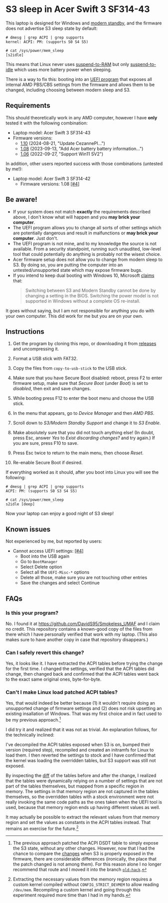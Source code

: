 # S3 sleep in Acer Swift 3 SF314-43

This laptop is designed for Windows and [modern standby](https://docs.microsoft.com/en-us/windows-hardware/design/device-experiences/modern-standby),
and the firmware does not advertise S3 sleep state by default:

```
# dmesg | grep ACPI | grep supports
kernel: ACPI: PM: (supports S0 S4 S5)

# cat /sys/power/mem_sleep
[s2idle]
```
This means that Linux never uses [suspend-to-RAM](https://www.kernel.org/doc/html/latest/admin-guide/pm/sleep-states.html#suspend-to-ram)
but only [suspend-to-idle](https://www.kernel.org/doc/html/latest/admin-guide/pm/sleep-states.html#suspend-to-idle)
which uses more battery power when sleeping.

There is a way to fix this: booting into an [UEFI program](#is-this-your-program) that exposes all internal AMD PBS/CBS settings from the firmware and allows them to be changed, including choosing between modern sleep and S3.

## Requirements

This should theoretically work in any AMD computer, however I have **only** tested it with the following combination:

- Laptop model: Acer Swift 3 SF314-43
- Firmware versions:
  - [1.10](https://global-download.acer.com/GDFiles/BIOS/BIOS/BIOS_Acer_1.10_A_A.zip?acerid=638598299263842761)&nbsp;(2024-08-21, "Update CezannePI...")
  - [1.08](https://global-download.acer.com/GDFiles/BIOS/BIOS/BIOS_Acer_1.08_A_A.zip?acerid=638301863132363694)&nbsp;(2023-09-13, "Add Acer battery battery information...")
  - [1.06](https://global-download.acer.com/GDFiles/BIOS/BIOS/BIOS_Acer_1.06_A_A.zip?acerid=637998440494605648)&nbsp;(2022-09-27, "Support Win11 SV2")
  
In addition, other users reported success with those combinations (untested by me!):

- Laptop model: Acer Swift 3 SF314-42
  - Firmware versions: 1.08 [[#4]](https://github.com/lbschenkel/acer-sf314_43-acpi-fix/pull/4)


## Be aware!

- If your system does not match **exactly** the requirements described above, I don't know what will happen and you **may brick your computer**.
- The UEFI program allows you to change all sorts of other settings which are potentially dangerous and result in malfunctions or **may brick your computer**. Just don't.
- The UEFI program is not mine, and to my knowledge the source is not available. From a security standpoint, running such unaudited, low-level tool that could potentially do anything is probably not the wisest choice. 
- Acer firmware setup does not allow you to change from modern sleep to S3. By doing so, you are putting the computer into an untested/unsupported state which may expose firmware bugs.
- If you intend to keep dual booting with Windows 10, Microsoft [claims](https://learn.microsoft.com/en-us/windows-hardware/design/device-experiences/modern-standby#:~:text=Switching%20the%20power%20model%20is%20not%20supported%20in%20Windows%20without%20a%20complete%20OS%20re%2Dinstall) that:
  > Switching between S3 and Modern Standby cannot be done by changing a setting in the BIOS. Switching the power model is not supported in Windows without a complete OS re-install.

It goes without saying, but I am not responsible for anything you do with your own computer. This did work for me but you are on your own.

## Instructions

1. Get the program by cloning this repo, or downloading it from [releases](https://github.com/lbschenkel/acer-sf314_43-acpi-fix/releases/) and uncompressing it.

0. Format a USB stick with FAT32.

0. Copy the files from `copy-to-usb-stick` to the USB stick.

0. Make sure that you have Secure Boot disabled: reboot, press F2 to enter firmware setup, make sure that *Secure Boot* (under *Boot*) is set to *disabled*, then exit and save changes.

0. While booting press F12 to enter the boot menu and choose the USB stick.

0. In the menu that appears, go to *Device Manager* and then *AMD PBS*.

0. Scroll down to *S3/Modern Standby Support* and change it to *S3 Enable*.

0. Make absolutely sure that you did not touch anything else! (In doubt, press Esc, answer *Yes* to *Exist discarding changes?* and try again.) If you are sure, press F10 to save.

0. Press Esc twice to return to the main menu, then choose *Reset*.

0. Re-enable Secure Boot if desired.

If everything worked as it should, after you boot into Linux you will see the following:

```
# dmesg | grep ACPI | grep supports
ACPI: PM: (supports S0 S3 S4 S5)

# cat /sys/power/mem_sleep
s2idle [deep]
```

Now your laptop can enjoy a good night of S3 sleep!

## Known issues

Not experienced by me, but reported by users:

- Cannot access UEFI settings: [[#4]](https://github.com/lbschenkel/acer-sf314_43-acpi-fix/pull/4)
  - Boot into the USB again
  - Go to ``BootManager``
  - Select Delete option
  - Select all the ``UEFI-Misc-*`` options
  - Delete all those, make sure you are not touching other entries
  - Save the changes and select Continue

## FAQs

### Is this your program?

No. I found it at https://github.com/DavidS95/Smokeless_UMAF and I claim no credit. This repository contains a known-good copy of the files from there which I have personally verified that work with my laptop.
(This also makes sure to have another copy in case that repository disappears.)

### Can I safely revert this change?

Yes, it looks like it. I have extracted the ACPI tables before trying the change for the first time. I changed the settings, verified that the ACPI tables did change, then changed back and confirmed that the ACPI tables went back to the exact same original ones, byte-for-byte.

### Can't I make Linux load patched ACPI tables?

Yes, that would indeed be better because (1) it wouldn't require doing an unsupported change of firmware settings and (2) does not risk upsetting an existing insallation of Windows. That was my first choice and in fact used to be my previous approach.[^previous]

[^previous]: The previous approach patched the ACPI DSDT table to simply expose the S3 state, without any other changes. However, now that I had the chance to compare the [changes](stock106-and-s3.diff) when S3 is properly exposed in the firmware, there are considerable differences (ironically, the place that the patch changed is not among them). For this reason alone I no longer recommend that route and I moved it into the branch [`old-hack`](https://github.com/lbschenkel/acer-sf314_43-acpi-fix/tree/old-hack).

I did try it and realized that it was not as trivial. An explanation follows, for the technically inclined:

I've decompiled the ACPI tables exposed when S3 is on, bumped their version (required step), recompiled and created an initramfs for Linux to load them. I then reverted the settings to stock and I have confirmed that the kernel was loading the overridden tables, but S3 support was still not exposed.

By inspecting the [diff](stock106-and-s3.diff) of the tables before and after the change, I realized that the tables were dynamically relying on a number of settings that are not part of the tables themselves, but mapped from a specific region in memory. The settings in that memory region are not captured in the tables themselves, so the overridden tables with a stock environment were not really invoking the same code paths as the ones taken when the UEFI tool is used, because that memory region ends up having different values as well.

It may actually be possible to extract the relevant values from that memory region and set the values as constants in the ACPI tables instead. That remains an exercise for the future.[^devmem]

[^devmem]: Extracting the necessary values from the memory region requires a custom kernel compiled without `CONFIG_STRICT_DEVMEM` to allow reading `/dev/mem`. Recompiling a custom kernel and going through this experiment required more time than I had in my hands.
